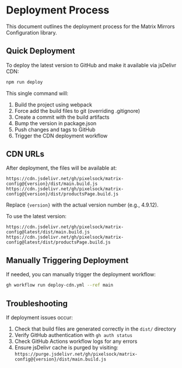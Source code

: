 # Deployment Process

This document outlines the deployment process for the Matrix Mirrors Configuration library.

## Quick Deployment

To deploy the latest version to GitHub and make it available via jsDelivr CDN:

```bash
npm run deploy
```

This single command will:
1. Build the project using webpack
2. Force add the build files to git (overriding .gitignore)
3. Create a commit with the build artifacts
4. Bump the version in package.json
5. Push changes and tags to GitHub
6. Trigger the CDN deployment workflow

## CDN URLs

After deployment, the files will be available at:

```
https://cdn.jsdelivr.net/gh/pixelsock/matrix-config@{version}/dist/main.build.js
https://cdn.jsdelivr.net/gh/pixelsock/matrix-config@{version}/dist/productsPage.build.js
```

Replace `{version}` with the actual version number (e.g., 4.9.12).

To use the latest version:

```
https://cdn.jsdelivr.net/gh/pixelsock/matrix-config@latest/dist/main.build.js
https://cdn.jsdelivr.net/gh/pixelsock/matrix-config@latest/dist/productsPage.build.js
```

## Manually Triggering Deployment

If needed, you can manually trigger the deployment workflow:

```bash
gh workflow run deploy-cdn.yml --ref main
```

## Troubleshooting

If deployment issues occur:

1. Check that build files are generated correctly in the `dist/` directory
2. Verify GitHub authentication with `gh auth status`
3. Check GitHub Actions workflow logs for any errors
4. Ensure jsDelivr cache is purged by visiting: `https://purge.jsdelivr.net/gh/pixelsock/matrix-config@{version}/dist/main.build.js`